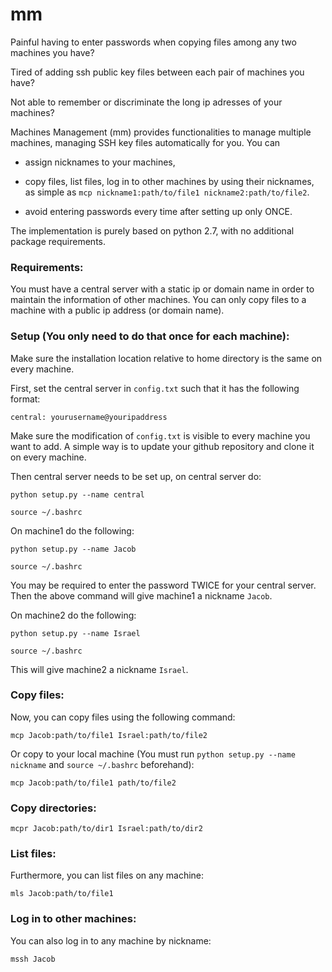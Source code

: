 # mm

Painful having to enter passwords when copying files among any two machines you have? 

Tired of adding ssh public key files between each pair of machines you have? 

Not able to remember or discriminate the long ip adresses of your machines? 

Machines Management (mm) provides functionalities to manage multiple machines, managing SSH key files automatically for you. You can 

* assign nicknames to your machines, 

* copy files, list files, log in to other machines by using their nicknames, as simple as `mcp nickname1:path/to/file1 nickname2:path/to/file2`.

* avoid entering passwords every time after setting up only ONCE. 

The implementation is purely based on python 2.7, with no additional package requirements.

### Requirements:

You must have a central server with a static ip or domain name in order to maintain the information of other machines. You can only copy files to a machine with a public ip address (or domain name).

### Setup (You only need to do that once for each machine):

Make sure the installation location relative to home directory is the same on every machine.

First, set the central server in `config.txt` such that it has the following format:

```
central: yourusername@youripaddress
```

Make sure the modification of `config.txt` is visible to every machine you want to add. A simple way is to update your github repository and clone it on every machine.

Then central server needs to be set up, on central server do:

```
python setup.py --name central
```

```
source ~/.bashrc
```

On machine1 do the following:

```
python setup.py --name Jacob
```

```
source ~/.bashrc
```

You may be required to enter the password TWICE for your central server. Then the above command will give machine1 a nickname `Jacob`.

On machine2 do the following:

```
python setup.py --name Israel
```

```
source ~/.bashrc
```

This will give machine2 a nickname `Israel`.


### Copy files:

Now, you can copy files using the following command:

```
mcp Jacob:path/to/file1 Israel:path/to/file2
```

Or copy to your local machine (You must run `python setup.py --name nickname` and `source ~/.bashrc` beforehand):

```
mcp Jacob:path/to/file1 path/to/file2
```

### Copy directories:

```
mcpr Jacob:path/to/dir1 Israel:path/to/dir2
```

### List files:
Furthermore, you can list files on any machine:

```
mls Jacob:path/to/file1
```

### Log in to other machines:
You can also log in to any machine by nickname:

```
mssh Jacob
```
